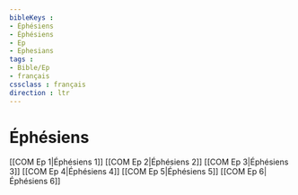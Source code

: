 ```yaml
---
bibleKeys : 
- Éphésiens
- Éphésiens
- Ep
- Ephesians
tags : 
- Bible/Ep
- français
cssclass : français
direction : ltr
---
```


# Éphésiens

[[COM Ep 1|Éphésiens 1]]
[[COM Ep 2|Éphésiens 2]]
[[COM Ep 3|Éphésiens 3]]
[[COM Ep 4|Éphésiens 4]]
[[COM Ep 5|Éphésiens 5]]
[[COM Ep 6|Éphésiens 6]]
